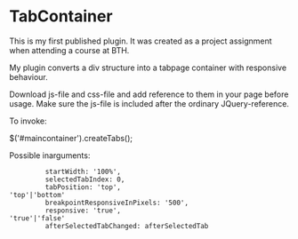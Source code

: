 # TabContainer
This is my first published plugin. It was created as a project assignment when attending a course at BTH.

My plugin converts a div structure into a tabpage container with responsive
behaviour.

Download js-file and css-file and add reference to them in your page before usage. 
Make sure the js-file is included after the ordinary JQuery-reference.

To invoke:

$('#maincontainer').createTabs();

 Possible inarguments:

             startWidth: '100%',
             selectedTabIndex: 0,
             tabPosition: 'top',                               'top'|'bottom'
             breakpointResponsiveInPixels: '500',
             responsive: 'true',                               'true'|'false'
             afterSelectedTabChanged: afterSelectedTab 
